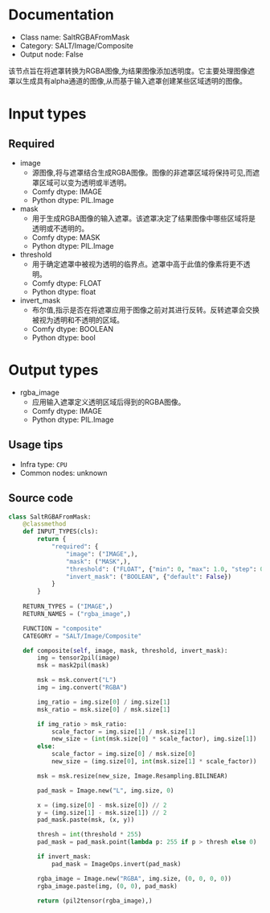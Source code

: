
# Documentation
- Class name: SaltRGBAFromMask
- Category: SALT/Image/Composite
- Output node: False

该节点旨在将遮罩转换为RGBA图像,为结果图像添加透明度。它主要处理图像遮罩以生成具有alpha通道的图像,从而基于输入遮罩创建某些区域透明的图像。

# Input types
## Required
- image
    - 源图像,将与遮罩结合生成RGBA图像。图像的非遮罩区域将保持可见,而遮罩区域可以变为透明或半透明。
    - Comfy dtype: IMAGE
    - Python dtype: PIL.Image
- mask
    - 用于生成RGBA图像的输入遮罩。该遮罩决定了结果图像中哪些区域将是透明或不透明的。
    - Comfy dtype: MASK
    - Python dtype: PIL.Image
- threshold
    - 用于确定遮罩中被视为透明的临界点。遮罩中高于此值的像素将更不透明。
    - Comfy dtype: FLOAT
    - Python dtype: float
- invert_mask
    - 布尔值,指示是否在将遮罩应用于图像之前对其进行反转。反转遮罩会交换被视为透明和不透明的区域。
    - Comfy dtype: BOOLEAN
    - Python dtype: bool

# Output types
- rgba_image
    - 应用输入遮罩定义透明区域后得到的RGBA图像。
    - Comfy dtype: IMAGE
    - Python dtype: PIL.Image


## Usage tips
- Infra type: `CPU`
- Common nodes: unknown


## Source code
```python
class SaltRGBAFromMask:
    @classmethod
    def INPUT_TYPES(cls):
        return {
            "required": {
                "image": ("IMAGE",),
                "mask": ("MASK",),
                "threshold": ("FLOAT", {"min": 0, "max": 1.0, "step": 0.01, "default": 0.5}),
                "invert_mask": ("BOOLEAN", {"default": False})
            }
        }
    
    RETURN_TYPES = ("IMAGE",)
    RETURN_NAMES = ("rgba_image",)

    FUNCTION = "composite"
    CATEGORY = "SALT/Image/Composite"

    def composite(self, image, mask, threshold, invert_mask):
        img = tensor2pil(image)
        msk = mask2pil(mask)

        msk = msk.convert("L")
        img = img.convert("RGBA")

        img_ratio = img.size[0] / img.size[1]
        msk_ratio = msk.size[0] / msk.size[1]

        if img_ratio > msk_ratio:
            scale_factor = img.size[1] / msk.size[1]
            new_size = (int(msk.size[0] * scale_factor), img.size[1])
        else:
            scale_factor = img.size[0] / msk.size[0]
            new_size = (img.size[0], int(msk.size[1] * scale_factor))

        msk = msk.resize(new_size, Image.Resampling.BILINEAR)

        pad_mask = Image.new("L", img.size, 0)

        x = (img.size[0] - msk.size[0]) // 2
        y = (img.size[1] - msk.size[1]) // 2
        pad_mask.paste(msk, (x, y))

        thresh = int(threshold * 255)
        pad_mask = pad_mask.point(lambda p: 255 if p > thresh else 0)

        if invert_mask:
            pad_mask = ImageOps.invert(pad_mask)

        rgba_image = Image.new("RGBA", img.size, (0, 0, 0, 0))
        rgba_image.paste(img, (0, 0), pad_mask)

        return (pil2tensor(rgba_image),)

```
